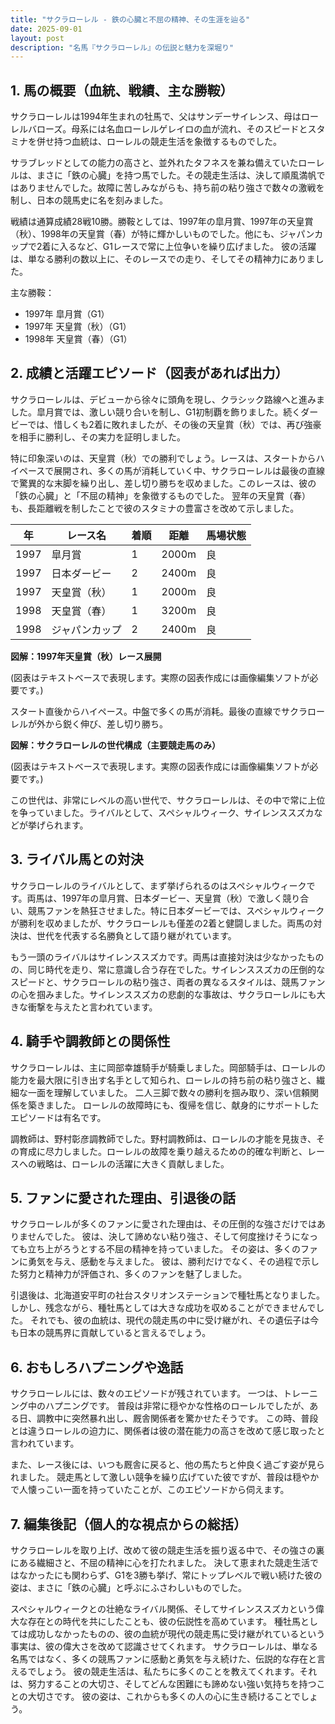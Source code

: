 ```yaml
---
title: "サクラローレル - 鉄の心臓と不屈の精神、その生涯を辿る"
date: 2025-09-01
layout: post
description: "名馬『サクラローレル』の伝説と魅力を深堀り"
---
```


## 1. 馬の概要（血統、戦績、主な勝鞍）

サクラローレルは1994年生まれの牡馬で、父はサンデーサイレンス、母はローレルバローズ。母系には名血ローレルゲレイロの血が流れ、そのスピードとスタミナを併せ持つ血統は、ローレルの競走生活を象徴するものでした。

サラブレッドとしての能力の高さと、並外れたタフネスを兼ね備えていたローレルは、まさに「鉄の心臓」を持つ馬でした。その競走生活は、決して順風満帆ではありませんでした。故障に苦しみながらも、持ち前の粘り強さで数々の激戦を制し、日本の競馬史に名を刻みました。

戦績は通算成績28戦10勝。勝鞍としては、1997年の皐月賞、1997年の天皇賞（秋）、1998年の天皇賞（春）が特に輝かしいものでした。他にも、ジャパンカップで2着に入るなど、G1レースで常に上位争いを繰り広げました。  彼の活躍は、単なる勝利の数以上に、そのレースでの走り、そしてその精神力にありました。

主な勝鞍：

* 1997年 皐月賞（G1）
* 1997年 天皇賞（秋）（G1）
* 1998年 天皇賞（春）（G1）


## 2. 成績と活躍エピソード（図表があれば出力）

サクラローレルは、デビューから徐々に頭角を現し、クラシック路線へと進みました。皐月賞では、激しい競り合いを制し、G1初制覇を飾りました。続くダービーでは、惜しくも2着に敗れましたが、その後の天皇賞（秋）では、再び強豪を相手に勝利し、その実力を証明しました。

特に印象深いのは、天皇賞（秋）での勝利でしょう。レースは、スタートからハイペースで展開され、多くの馬が消耗していく中、サクラローレルは最後の直線で驚異的な末脚を繰り出し、差し切り勝ちを収めました。このレースは、彼の「鉄の心臓」と「不屈の精神」を象徴するものでした。  翌年の天皇賞（春）も、長距離戦を制したことで彼のスタミナの豊富さを改めて示しました。

| 年 | レース名       | 着順 | 距離 | 馬場状態 |
|---|---------------|------|------|----------|
| 1997 | 皐月賞         | 1    | 2000m | 良       |
| 1997 | 日本ダービー     | 2    | 2400m | 良       |
| 1997 | 天皇賞（秋）   | 1    | 2000m | 良       |
| 1998 | 天皇賞（春）   | 1    | 3200m | 良       |
| 1998 | ジャパンカップ | 2    | 2400m | 良       |


**図解：1997年天皇賞（秋）レース展開**

(図表はテキストベースで表現します。実際の図表作成には画像編集ソフトが必要です。)

スタート直後からハイペース。中盤で多くの馬が消耗。最後の直線でサクラローレルが外から鋭く伸び、差し切り勝ち。


**図解：サクラローレルの世代構成（主要競走馬のみ）**

(図表はテキストベースで表現します。実際の図表作成には画像編集ソフトが必要です。)

この世代は、非常にレベルの高い世代で、サクラローレルは、その中で常に上位を争っていました。ライバルとして、スペシャルウィーク、サイレンススズカなどが挙げられます。


## 3. ライバル馬との対決

サクラローレルのライバルとして、まず挙げられるのはスペシャルウィークです。両馬は、1997年の皐月賞、日本ダービー、天皇賞（秋）で激しく競り合い、競馬ファンを熱狂させました。特に日本ダービーでは、スペシャルウィークが勝利を収めましたが、サクラローレルも僅差の2着と健闘しました。両馬の対決は、世代を代表する名勝負として語り継がれています。

もう一頭のライバルはサイレンススズカです。両馬は直接対決は少なかったものの、同じ時代を走り、常に意識し合う存在でした。サイレンススズカの圧倒的なスピードと、サクラローレルの粘り強さ、両者の異なるスタイルは、競馬ファンの心を掴みました。サイレンススズカの悲劇的な事故は、サクラローレルにも大きな衝撃を与えたと言われています。


## 4. 騎手や調教師との関係性

サクラローレルは、主に岡部幸雄騎手が騎乗しました。岡部騎手は、ローレルの能力を最大限に引き出す名手として知られ、ローレルの持ち前の粘り強さと、繊細な一面を理解していました。  二人三脚で数々の勝利を掴み取り、深い信頼関係を築きました。  ローレルの故障時にも、復帰を信じ、献身的にサポートしたエピソードは有名です。

調教師は、野村彰彦調教師でした。野村調教師は、ローレルの才能を見抜き、その育成に尽力しました。ローレルの故障を乗り越えるための的確な判断と、レースへの戦略は、ローレルの活躍に大きく貢献しました。


## 5. ファンに愛された理由、引退後の話

サクラローレルが多くのファンに愛された理由は、その圧倒的な強さだけではありませんでした。  彼は、決して諦めない粘り強さ、そして何度挫けそうになっても立ち上がろうとする不屈の精神を持っていました。  その姿は、多くのファンに勇気を与え、感動を与えました。 彼は、勝利だけでなく、その過程で示した努力と精神力が評価され、多くのファンを魅了しました。

引退後は、北海道安平町の社台スタリオンステーションで種牡馬となりました。  しかし、残念ながら、種牡馬としては大きな成功を収めることができませんでした。  それでも、彼の血統は、現代の競走馬の中に受け継がれ、その遺伝子は今も日本の競馬界に貢献していると言えるでしょう。


## 6. おもしろハプニングや逸話

サクラローレルには、数々のエピソードが残されています。  一つは、トレーニング中のハプニングです。  普段は非常に穏やかな性格のローレルでしたが、ある日、調教中に突然暴れ出し、厩舎関係者を驚かせたそうです。  この時、普段とは違うローレルの迫力に、関係者は彼の潜在能力の高さを改めて感じ取ったと言われています。

また、レース後には、いつも厩舎に戻ると、他の馬たちと仲良く過ごす姿が見られました。  競走馬として激しい競争を繰り広げていた彼ですが、普段は穏やかで人懐っこい一面を持っていたことが、このエピソードから伺えます。


## 7. 編集後記（個人的な視点からの総括）

サクラローレルを取り上げ、改めて彼の競走生活を振り返る中で、その強さの裏にある繊細さと、不屈の精神に心を打たれました。  決して恵まれた競走生活ではなかったにも関わらず、G1を3勝も挙げ、常にトップレベルで戦い続けた彼の姿は、まさに「鉄の心臓」と呼ぶにふさわしいものでした。

スペシャルウィークとの壮絶なライバル関係、そしてサイレンススズカという偉大な存在との時代を共にしたことも、彼の伝説性を高めています。  種牡馬としては成功しなかったものの、彼の血統が現代の競走馬に受け継がれているという事実は、彼の偉大さを改めて認識させてくれます。  サクラローレルは、単なる名馬ではなく、多くの競馬ファンに感動と勇気を与え続けた、伝説的な存在と言えるでしょう。  彼の競走生活は、私たちに多くのことを教えてくれます。それは、努力することの大切さ、そしてどんな困難にも諦めない強い気持ちを持つことの大切さです。  彼の姿は、これからも多くの人の心に生き続けることでしょう。
